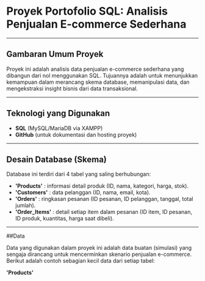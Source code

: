 # Proyek Portofolio SQL: Analisis Penjualan E-commerce Sederhana

---

## Gambaran Umum Proyek

Proyek ini adalah analisis data penjualan e-commerce sederhana yang dibangun dari nol menggunakan SQL. Tujuannya adalah untuk menunjukkan kemampuan dalam merancang skema database, memanipulasi data, dan mengekstraksi insight bisnis dari data transaksional.

---

## Teknologi yang Digunakan

* **SQL** (MySQL/MariaDB via XAMPP)
* **GitHub** (untuk dokumentasi dan hosting proyek)

---

## Desain Database (Skema)

Database ini terdiri dari 4 tabel yang saling berhubungan:
-   **'Products'** : informasi detail produk (ID, nama, kategori, harga, stok).
-   **'Customers'** : data pelanggan (ID, nama, email, kota).
-   **'Orders'** : ringkasan pesanan (ID pesanan, ID pelanggan, tanggal, total jumlah).
-   **'Order_Items'** : detail setiap item dalam pesanan (ID item, ID pesanan, ID produk, kuantitas, harga saat dibeli).

---

##Data

Data yang digunakan dalam proyek ini adalah data buatan (simulasi) yang sengaja dirancang untuk mencerminkan skenario penjualan e-commerce. Berikut adalah contoh sebagian kecil data dari setiap tabel:

**'Products'**
